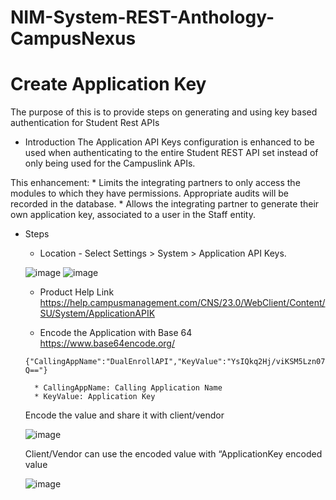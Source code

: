 # NIM-System-REST-Anthology-CampusNexus

# Create Application Key
The purpose of this is to provide steps on generating and using key based authentication for Student Rest APIs

* Introduction 
The Application API Keys configuration is enhanced to be used when authenticating to the entire Student REST API set instead of only being used for the Campuslink APIs. 

This enhancement:
    * Limits the integrating partners to only access the modules to which they have permissions. Appropriate audits will be recorded in the database. 
    * Allows the integrating partner to generate their own application key, associated to a user in the Staff entity. 

* Steps
    * Location - Select Settings > System > Application API Keys.
  
    ![image](https://github.com/Tools4ever-NIM/NIM-System-REST-Campus-Nexus/assets/24281600/049b9163-5b3e-487c-9a08-bb5168c6303c)
    ![image](https://github.com/Tools4ever-NIM/NIM-System-REST-Campus-Nexus/assets/24281600/396c515a-bc96-401e-beda-996512ebd939)

    * Product Help Link      
    https://help.campusmanagement.com/CNS/23.0/WebClient/Content/SU/System/ApplicationAPIK

    * Encode the Application with Base 64
    https://www.base64encode.org/ 
 
    `{"CallingAppName":"DualEnrollAPI","KeyValue":"YsIQkq2Hj/viKSM5Lzn07Q=="} `

        * CallingAppName: Calling Application Name 
        * KeyValue: Application Key 

    Encode the value and share it with client/vendor
    
    ![image](https://github.com/Tools4ever-NIM/NIM-System-REST-Campus-Nexus/assets/24281600/faf2abed-b9ed-4826-a573-a1e2ddb11b6c)

    Client/Vendor can use the encoded value with “ApplicationKey encoded value

    ![image](https://github.com/Tools4ever-NIM/NIM-System-REST-Campus-Nexus/assets/24281600/2d65f251-d756-4fcc-82d5-8b20bf315712)



